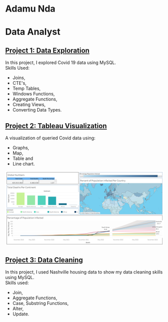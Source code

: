 # Adamu Nda
# Data Analyst 

## [Project 1: Data Exploration](https://github.com/adamunda/Portfolio/blob/main/Data%20Exploration%20Project%20Queries.sql)
In this project, I explored Covid 19 data using MySQL.  
Skills Used: 
- Joins, 
- CTE's, 
- Temp Tables, 
- Windows Functions, 
- Aggregate Functions, 
- Creating Views, 
- Converting Data Types.
  
  
## [Project 2: Tableau Visualization](https://public.tableau.com/app/profile/adamu.nda/viz/CovidDashboard_16631493077150/Dashboard1?publish=yes)
A visualization of queried Covid data using:
- Graphs,
- Map, 
- Table and 
- Line chart.

![](/Images/Tableau%20Project%20Image.png)

## [Project 3: Data Cleaning](https://github.com/adamunda/Portfolio/blob/main/Data%20Cleaning%20Project%20Queries.sql)
In this project, I used Nashville housing data to show my data cleaning skills using MySQL.  
Skills used:
- Join, 
- Aggregate Functions, 
- Case, Substring Functions, 
- Alter, 
- Update.



